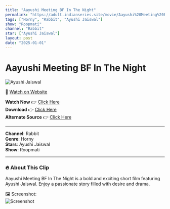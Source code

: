 ```yaml
---
title: "Aayushi Meeting BF In The Night"
permalink: "https://adult.indianseries.site/movie/Aayushi%20Meeting%20BF%20In%20The%20Night"
tags: ["Horny", "Rabbit", "Ayushi Jaiswal"]
show: "Roopmati"
channel: "Rabbit"
star: ["Ayushi Jaiswal"]
layout: post
date: "2025-01-01"
---
```


# Aayushi Meeting BF In The Night

![Ayushi Jaiswal](https://shorts.desisins.com/wp-content/uploads/2024/10/Aayushi-Roopmati-DesiSins.com_.jpg)

🔗 [Watch on Website](https://adult.indianseries.site/movie/Aayushi%20Meeting%20BF%20In%20The%20Night)

**Watch Now** 👉 [Click Here](https://adult.indianseries.site/movie/Aayushi%20Meeting%20BF%20In%20The%20Night)  
**Download** 👉 [Click Here](https://adult.indianseries.site/movie/Aayushi%20Meeting%20BF%20In%20The%20Night)  
**Alternate Source** 👉 [Click Here](https://adult.indianseries.site/movie/Aayushi%20Meeting%20BF%20In%20The%20Night)

---

**Channel**: Rabbit  
**Genre**: Horny  
**Stars**: Ayushi Jaiswal  
**Show**: Roopmati

---

### 🔥 About This Clip

Aayushi Meeting BF In The Night is a bold and exciting short film featuring Ayushi Jaiswal. Enjoy a passionate story filled with desire and drama.
 
🖼️ Screenshot:  
![Screenshot](https://shorts.desisins.com/wp-content/uploads/2024/10/Aayushi-Roopmati-DesiSins.com_.jpg)
